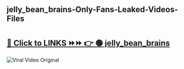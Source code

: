 
 ## jelly_bean_brains-Only-Fans-Leaked-Videos-Files

# <h2><a href="https://mediaupload.pro?jelly_bean_brains">🔗 Click to LINKS ⏩⏩ 👉 🟢 jelly_bean_brains </a></h2>

<a href="https://mediaupload.pro?jelly_bean_brains" rel="nofollow" data-target="animated-image.originalLink"><img src="https://i.ibb.co.com/xMMVF88/686577567.gif" alt="Viral Video Original" style="max-width: 100%; display: inline-block;" data-target="animated-image.originalImage"></a>